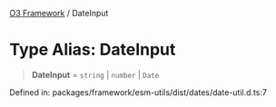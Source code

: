 [O3 Framework](../API.md) / DateInput

# Type Alias: DateInput

> **DateInput** = `string` \| `number` \| `Date`

Defined in: packages/framework/esm-utils/dist/dates/date-util.d.ts:7
